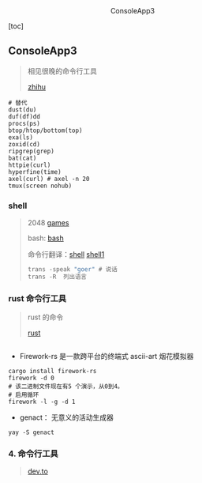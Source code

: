 <center>ConsoleApp3</center>





[toc]



## ConsoleApp3

> 相见很晚的命令行工具 
>
> [zhihu](https://www.zhihu.com/question/41115077)



```shell
# 替代
dust(du)
duf(df)dd
procs(ps)
btop/htop/bottom(top)
exa(ls)
zoxid(cd)
ripgrep(grep)
bat(cat)
httpie(curl)
hyperfine(time)
axel(curl) # axel -n 20
tmux(screen nohub)

```



### shell

> 2048 [games](https://github.com/JosefZIla/bash2048)
>
> bash: [bash](https://github.com/feherke/Bash-script/tree/master)
>
> 命令行翻译：[shell](https://blog.csdn.net/weixin_30542079/article/details/95775310) [shell1](https://www.clloz.com/programming/assorted/2019/11/19/translate-shell-usage/) 
>
> ```go
> trans -speak "goer" # 说话
> trans -R  列出语言
> ```
>
> 
>





### rust 命令行工具

> rust 的命令 
>
> [rust](https://www.zhihu.com/question/511866354)  

```shell
```

* Firework-rs 是一款跨平台的终端式 ascii-art 烟花模拟器

```shell
cargo install firework-rs
firework -d 0
# 该二进制文件现在有5 个演示，从0到4。
# 启用循环
firework -l -g -d 1
```

* genact： 无意义的活动生成器

```shell
yay -S genact
```





### 4. 命令行工具

> [dev.to](https://dev.to/lissy93/cli-tools-you-cant-live-without-57f6)

```shell
```



